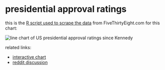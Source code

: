 # presidential approval ratings

this is the [R script used to scrape the data](https://github.com/datawrapper/snippets/blob/master/2018-03-approval-ratings/approval-ratings.R) from FiveThirtyEight.com for this chart:

![line chart of US presidential approval ratings since Kennedy](https://img.datawrapper.de/Wa2Ci/full.png)

related links:

* [interactive chart](https://datawrapper.dwcdn.net/Wa2Ci/16/)
* [reddit discussion](https://www.reddit.com/r/dataisbeautiful/comments/88080t/presidential_approval_ratings_since_kenney_oc/)
